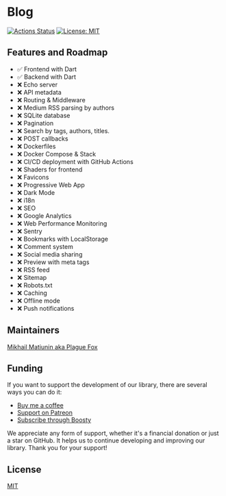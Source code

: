 # Blog

[![Actions Status](https://github.com/PlugFox/blog/actions/workflows/checkout.yml/badge.svg)](https://github.com/PlugFox/blog/actions)
[![License: MIT](https://img.shields.io/badge/license-MIT-purple.svg)](https://opensource.org/licenses/MIT)

## Features and Roadmap

- ✅ Frontend with Dart
- ✅ Backend with Dart
- ❌ Echo server
- ❌ API metadata
- ❌ Routing & Middleware
- ❌ Medium RSS parsing by authors
- ❌ SQLite database
- ❌ Pagination
- ❌ Search by tags, authors, titles.
- ❌ POST callbacks
- ❌ Dockerfiles
- ❌ Docker Compose & Stack
- ❌ CI/CD deployment with GitHub Actions
- ❌ Shaders for frontend
- ❌ Favicons
- ❌ Progressive Web App
- ❌ Dark Mode
- ❌ i18n
- ❌ SEO
- ❌ Google Analytics
- ❌ Web Performance Monitoring
- ❌ Sentry
- ❌ Bookmarks with LocalStorage
- ❌ Comment system
- ❌ Social media sharing
- ❌ Preview with meta tags
- ❌ RSS feed
- ❌ Sitemap
- ❌ Robots.txt
- ❌ Caching
- ❌ Offline mode
- ❌ Push notifications

## Maintainers

[Mikhail Matiunin aka Plague Fox](https://plugfox.dev)

## Funding

If you want to support the development of our library, there are several ways you can do it:

- [Buy me a coffee](https://www.buymeacoffee.com/plugfox)
- [Support on Patreon](https://www.patreon.com/plugfox)
- [Subscribe through Boosty](https://boosty.to/plugfox)

We appreciate any form of support, whether it's a financial donation or just a star on GitHub. It helps us to continue developing and improving our library. Thank you for your support!

## License

[MIT](https://opensource.org/licenses/MIT)
